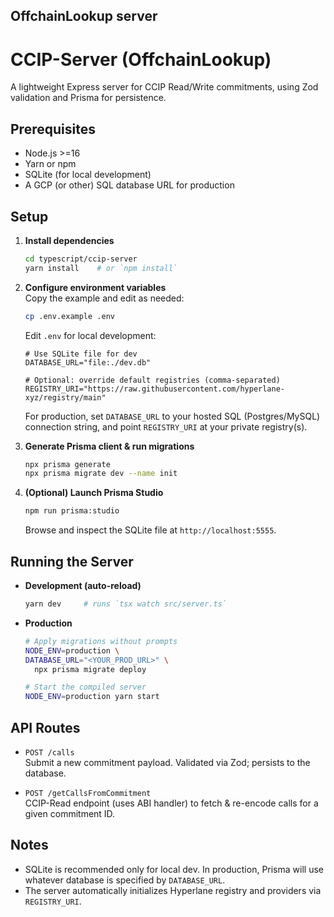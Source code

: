 ## OffchainLookup server

# CCIP-Server (OffchainLookup)

A lightweight Express server for CCIP Read/Write commitments, using Zod validation and Prisma for persistence.

## Prerequisites

- Node.js >=16
- Yarn or npm
- SQLite (for local development)
- A GCP (or other) SQL database URL for production

## Setup

1. **Install dependencies**

   ```bash
   cd typescript/ccip-server
   yarn install    # or `npm install`
   ```

2. **Configure environment variables**  
   Copy the example and edit as needed:

   ```bash
   cp .env.example .env
   ```

   Edit `.env` for local development:

   ```env
   # Use SQLite file for dev
   DATABASE_URL="file:./dev.db"

   # Optional: override default registries (comma-separated)
   REGISTRY_URI="https://raw.githubusercontent.com/hyperlane-xyz/registry/main"
   ```

   For production, set `DATABASE_URL` to your hosted SQL (Postgres/MySQL) connection string, and point `REGISTRY_URI` at your private registry(s).

3. **Generate Prisma client & run migrations**

   ```bash
   npx prisma generate
   npx prisma migrate dev --name init
   ```

4. **(Optional) Launch Prisma Studio**
   ```bash
   npm run prisma:studio
   ```
   Browse and inspect the SQLite file at `http://localhost:5555`.

## Running the Server

- **Development (auto-reload)**

  ```bash
  yarn dev     # runs `tsx watch src/server.ts`
  ```

- **Production**

  ```bash
  # Apply migrations without prompts
  NODE_ENV=production \
  DATABASE_URL="<YOUR_PROD_URL>" \
    npx prisma migrate deploy

  # Start the compiled server
  NODE_ENV=production yarn start
  ```

## API Routes

- `POST /calls`  
  Submit a new commitment payload. Validated via Zod; persists to the database.

- `POST /getCallsFromCommitment`  
  CCIP-Read endpoint (uses ABI handler) to fetch & re-encode calls for a given commitment ID.

## Notes

- SQLite is recommended only for local dev. In production, Prisma will use whatever database is specified by `DATABASE_URL`.
- The server automatically initializes Hyperlane registry and providers via `REGISTRY_URI`.
